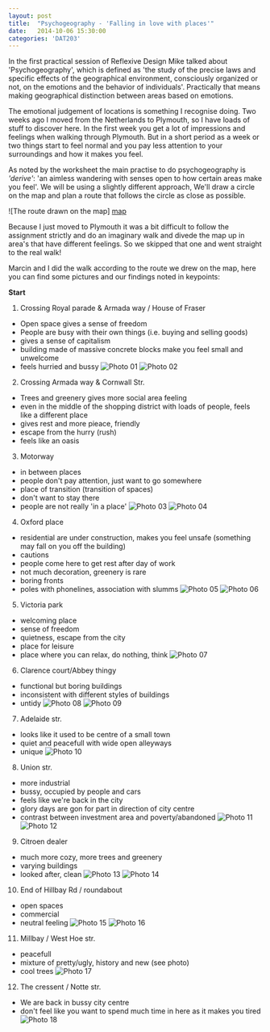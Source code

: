 ```yaml
---
layout: post
title:  "Psychogeography - 'Falling in love with places'"
date:   2014-10-06 15:30:00
categories: 'DAT203'
---
```


In the first practical session of Reflexive Design Mike talked about 'Psychogeography', which is defined as 'the study of the precise laws and specific effects of the geographical environment, consciously organized or not, on the emotions and the behavior of individuals'. Practically that means making geographical distinction between areas based on emotions.

The emotional judgement of locations is something I recognise doing. Two weeks ago I moved from the Netherlands to Plymouth, so I have loads of stuff to discover here. In the first week you get a lot of impressions and feelings when walking through Plymouth. But in a short period as a week or two things start to feel normal and you pay less attention to your surroundings and how it makes you feel. 

As noted by the worksheet the main practise to do psychogeography is *'derive'*: 'an aimless wandering with senses open to how certain areas make you feel'. We will be using a slightly different approach, We'll draw a circle on the map and plan a route that follows the circle as close as possible. 

![The route drawn on the map] [map]

Because I just moved to Plymouth it was a bit difficult to follow the assignment strictly and do an imaginary walk and divede the map up in area's that have different feelings. So we skipped that one and went straight to the real walk!

Marcin and I did the walk according to the route we drew on the map, here you can find some pictures and our findings noted in keypoints:

**Start**

1. Crossing Royal parade & Armada way / House of Fraser
- Open space gives a sense of freedom
- People are busy with their own things (i.e. buying and selling goods)
- gives a sense of capitalism
- building made of massive concrete blocks make you feel small and unwelcome
- feels hurried and bussy
![Photo 01][photo01]
![Photo 02][photo02]

2. Crossing Armada way & Cornwall Str.
- Trees and greenery gives more social area feeling
- even in the middle of the shopping district with loads of people, feels like a different place
- gives rest and more pieace, friendly
- escape from the hurry (rush)
- feels like an oasis

3. Motorway
- in between places
- people don't pay attention, just want to go somewhere
- place of transition (transition of spaces)
- don't want to stay there
- people are not really 'in a place'
![Photo 03][photo03]
![Photo 04][photo04]

4. Oxford place
- residential are under construction, makes you feel unsafe (something may fall on you off the building)
- cautions
- people come here to get rest after day of work
- not much decoration, greenery is rare
- boring fronts
- poles with phonelines, association with slumms
![Photo 05][photo05]
![Photo 06][photo06]

5. Victoria park
- welcoming place
- sense of freedom
- quietness, escape from the city
- place for leisure
- place where you can relax, do nothing, think
![Photo 07][photo07]

6. Clarence court/Abbey thingy
- functional but boring buildings
- inconsistent with different styles of buildings
- untidy
![Photo 08][photo08]
![Photo 09][photo09]

7. Adelaide str.
- looks like it used to be centre of a small town
- quiet and peacefull with wide open alleyways
- unique
![Photo 10][photo10]

8. Union str.
- more industrial
- bussy, occupied by people and cars
- feels like we're back in the city
- glory days are gon for part in direction of city centre
- contrast between investment area and poverty/abandoned
![Photo 11][photo11]
![Photo 12][photo12]

9. Citroen dealer
- much more cozy, more trees and greenery
- varying buildings
- looked after, clean
![Photo 13][photo13]
![Photo 14][photo14]

10. End of Hillbay Rd / roundabout
- open spaces
- commercial
- neutral feeling
![Photo 15][photo15]
![Photo 16][photo16]

11. Millbay / West Hoe str.
- peacefull
- mixture of pretty/ugly, history and new (see photo)
- cool trees
![Photo 17][photo17]

12. The cressent / Notte str.
- We are back in bussy city centre
- don't feel like you want to spend much time in here as it makes you tired
![Photo 18][photo18]

[map]: /assets/images/DAT203_psychogeo_map.JPG
[photo01]: /assets/images/DAT203_psychogeo_01.jpg
[photo02]: /assets/images/DAT203_psychogeo_02.jpg
[photo03]: /assets/images/DAT203_psychogeo_03.jpg
[photo04]: /assets/images/DAT203_psychogeo_04.jpg
[photo05]: /assets/images/DAT203_psychogeo_05.jpg
[photo06]: /assets/images/DAT203_psychogeo_06.jpg
[photo07]: /assets/images/DAT203_psychogeo_07.jpg
[photo08]: /assets/images/DAT203_psychogeo_08.jpg
[photo09]: /assets/images/DAT203_psychogeo_09.jpg
[photo10]: /assets/images/DAT203_psychogeo_10.jpg
[photo11]: /assets/images/DAT203_psychogeo_11.jpg
[photo12]: /assets/images/DAT203_psychogeo_12.jpg
[photo13]: /assets/images/DAT203_psychogeo_13.jpg
[photo14]: /assets/images/DAT203_psychogeo_14.jpg
[photo15]: /assets/images/DAT203_psychogeo_15.jpg
[photo16]: /assets/images/DAT203_psychogeo_16.jpg
[photo17]: /assets/images/DAT203_psychogeo_17.jpg
[photo18]: /assets/images/DAT203_psychogeo_18.jpg
